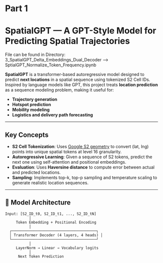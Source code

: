 # Part 1 

# SpatialGPT — A GPT-Style Model for Predicting Spatial Trajectories

File can be found in 
Directory: 3_SpatialGPT_Delta_Embeddings_Dual_Decoder --> SptialGPT_Normalize_Token_Frequency.ipynb

**SpatialGPT** is a transformer-based autoregressive model designed to predict **next locations** in a spatial sequence using tokenized S2 Cell IDs. 
Inspired by language models like GPT, this project treats **location prediction** as a sequence modeling problem, making it useful for:

- **Trajectory generation**
- **Hotspot prediction**
- **Mobility modeling**
- **Logistics and delivery path forecasting**

---

## Key Concepts

- **S2 Cell Tokenization**: Uses [Google S2 geometry](https://s2geometry.io/) to convert (lat, lng) points into unique spatial tokens at level 16 granularity.
- **Autoregressive Learning**: Given a sequence of S2 tokens, predict the next one using self-attention and positional embeddings.
- **Evaluation**: Uses **Haversine distance** to compute error between actual and predicted locations.
- **Sampling**: Implements top-k, top-p sampling and temperature scaling to generate realistic location sequences.

---

## 🔧 Model Architecture

```text
Input: [S2_ID_t0, S2_ID_t1, ..., S2_ID_tN]
           │
     Token Embedding + Positional Encoding
           │
  ┌───────────────────────────────────────┐
  │ Transformer Decoder (4 layers, 4 heads) │
  └───────────────────────────────────────┘
           │
     LayerNorm → Linear → Vocabulary logits
           │
      Next Token Prediction
